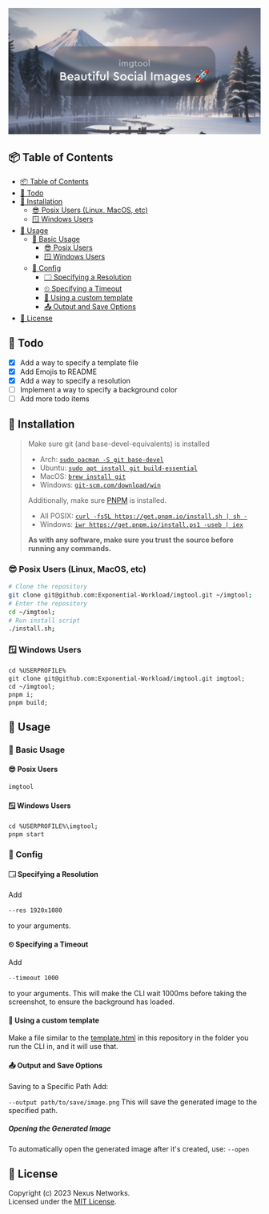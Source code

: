 [![imgtool: Beautiful Social Images, done right 🚀](./social.png)](#installation-📂)

## 📦 Table of Contents

- [📦 Table of Contents](#-table-of-contents)
- [📝 Todo](#-todo)
- [📂 Installation](#-installation)
  - [😎 Posix Users (Linux, MacOS, etc)](#-posix-users-linux-macos-etc)
  - [🪟 Windows Users](#-windows-users)
- [🏃 Usage](#-usage)
  - [🔨 Basic Usage](#-basic-usage)
    - [😎 Posix Users](#-posix-users)
    - [🪟 Windows Users](#-windows-users-1)
  - [🔧 Config](#-config)
    - [🗔 Specifying a Resolution](#-specifying-a-resolution)
    - [⏲ Specifying a Timeout](#-specifying-a-timeout)
    - [🧰 Using a custom template](#-using-a-custom-template)
    - [📤 Output and Save Options](#-output-and-save-options)
- [📜 License](#-license)

## 📝 Todo

- [x] Add a way to specify a template file
- [x] Add Emojis to README
- [x] Add a way to specify a resolution
- [ ] Implement a way to specify a background color
- [ ] Add more todo items

## 📂 Installation

> Make sure git (and base-devel-equivalents) is installed<br/>
> - Arch: [`sudo pacman -S git base-devel`](https://wiki.archlinux.org/title/Pacman)<br/>
> - Ubuntu: [`sudo apt install git build-essential`](https://ubuntu.com/server/docs/package-management)<br/>
> - MacOS: [`brew install git`](https://brew.sh/)<br/>
> - Windows: [`git-scm.com/download/win`](https://git-scm.com/download/win)
> 
> Additionally, make sure [PNPM](https://pnpm.io/) is installed.<br/>
> - All POSIX: [`curl -fsSL https://get.pnpm.io/install.sh | sh -`](https://get.pnpm.io/install.sh)
> - Windows: [`iwr https://get.pnpm.io/install.ps1 -useb | iex`](https://get.pnpm.io/install.ps1)
>
> **As with any software, make sure you trust the source before running any commands.**


### 😎 Posix Users (Linux, MacOS, etc)

```bash
# Clone the repository
git clone git@github.com:Exponential-Workload/imgtool.git ~/imgtool;
# Enter the repository
cd ~/imgtool;
# Run install script
./install.sh;
```

### 🪟 Windows Users

```batch
cd %USERPROFILE%
git clone git@github.com:Exponential-Workload/imgtool.git imgtool;
cd ~/imgtool;
pnpm i;
pnpm build;
```

## 🏃 Usage

### 🔨 Basic Usage

#### 😎 Posix Users

```bash
imgtool
```

#### 🪟 Windows Users

```batch
cd %USERPROFILE%\imgtool;
pnpm start
```

### 🔧 Config
#### 🗔 Specifying a Resolution

Add
```bash
--res 1920x1080
```
to your arguments.

#### ⏲ Specifying a Timeout

Add
```bash
--timeout 1000
```
to your arguments. This will make the CLI wait 1000ms before taking the screenshot, to ensure the background has loaded.

#### 🧰 Using a custom template

Make a file similar to the [template.html](./template.html) in this repository in the folder you run the CLI in, and it will use that.

#### 📤 Output and Save Options
Saving to a Specific Path
Add:

`--output path/to/save/image.png`
This will save the generated image to the specified path.

##### Opening the Generated Image
To automatically open the generated image after it's created, use:
`--open`


## 📜 License

Copyright (c) 2023 Nexus Networks.<br/>
Licensed under the [MIT License](./LICENSE).
